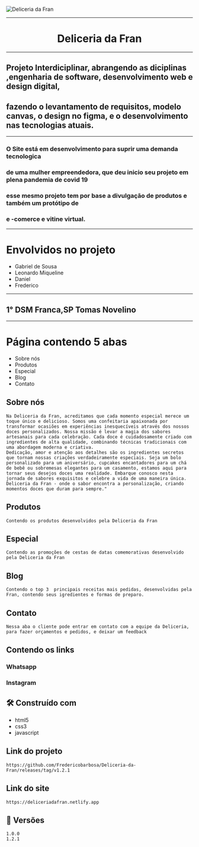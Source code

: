  ![Deliceria da Fran](https://github.com/Fredericobarbosa/Deliceria-da-Fran/assets/44448751/b3c788a1-0884-43b9-88e5-94b627ec7d99)

---

 <h1 align="center"> <b>  Deliceria da Fran </b> </h1> 

---
## Projeto Interdiciplinar, abrangendo as diciplinas ,engenharia de software, desenvolvimento web e design digital,
## fazendo o levantamento de requisitos, modelo canvas, o design no figma, e o desenvolvimento nas tecnologias atuais.

---

### O Site está em desenvolvimento para suprir uma demanda tecnologica
### de uma mulher empreendedora, que deu  inicio seu projeto em plena pandemia de covid 19
### esse mesmo projeto tem por base a divulgação de produtos e também um protótipo de 
### e -comerce e vitine virtual. 

---

# Envolvidos no projeto
* Gabriel de Sousa
* Leonardo Miqueline
* Daniel
* Frederico
---

## 1° DSM Franca,SP Tomas Novelino

---
# Página contendo 5 abas

* Sobre nós
* Produtos
* Especial
* Blog
* Contato

## Sobre nós
```
Na Deliceria da Fran, acreditamos que cada momento especial merece um toque único e delicioso. Somos uma confeitaria apaixonada por transformar ocasiões em experiências inesquecíveis através dos nossos doces personalizados. Nossa missão é levar a magia dos sabores artesanais para cada celebração. Cada doce é cuidadosamente criado com ingredientes de alta qualidade, combinando técnicas tradicionais com uma abordagem moderna e criativa.
Dedicação, amor e atenção aos detalhes são os ingredientes secretos que tornam nossas criações verdadeiramente especiais. Seja um bolo personalizado para um aniversário, cupcakes encantadores para um chá de bebê ou sobremesas elegantes para um casamento, estamos aqui para tornar seus desejos doces uma realidade. Embarque conosco nesta jornada de sabores exquisitos e celebre a vida de uma maneira única. Deliceria da Fran - onde o sabor encontra a personalização, criando momentos doces que duram para sempre."

```
## Produtos
```
Contendo os produtos desenvolvidos pela Deliceria da Fran

```
## Especial
```
Contendo as promoções de cestas de datas comemorativas desenvolvido  pela Deliceria da Fran

```
## Blog 
```
Contendo o top 3  principais receitas mais pedidas, desenvolvidas pela Fran, contendo seus igredientes e formas de preparo.

```
## Contato
```
Nessa aba o cliente pode entrar em contato com a equipe da Deliceria, para fazer orçamentos e pedidos, e deixar um feedback

```
## Contendo os links
### Whatsapp
### Instagram


## 🛠️ Construído com
* html5
* css3
* javascript

## Link do projeto
```
https://github.com/Fredericobarbosa/Deliceria-da-Fran/releases/tag/v1.2.1

```
## Link do site

```
https://deliceriadafran.netlify.app

```
## 📌 Versões

```
1.0.0
1.2.1
```
